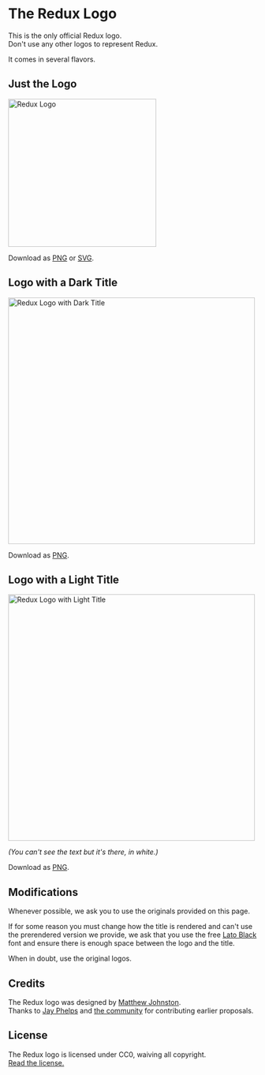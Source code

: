 # The Redux Logo

This is the only official Redux logo.  
Don't use any other logos to represent Redux.  

It comes in several flavors.

## Just the Logo

<img src='https://raw.githubusercontent.com/reduxjs/redux/master/logo/logo.png' alt='Redux Logo' width='300'>

Download as [PNG](https://raw.githubusercontent.com/reduxjs/redux/master/logo/logo.png) or [SVG](https://raw.githubusercontent.com/reduxjs/redux/master/logo/logo.svg).

## Logo with a Dark Title

<img src='https://raw.githubusercontent.com/reduxjs/redux/master/logo/logo-title-dark.png' alt='Redux Logo with Dark Title' width='500'>

Download as [PNG](https://raw.githubusercontent.com/reduxjs/redux/master/logo/logo-title-dark.png).

## Logo with a Light Title

<img src='https://raw.githubusercontent.com/reduxjs/redux/master/logo/logo-title-light.png' alt='Redux Logo with Light Title' width='500'>

*(You can't see the text but it's there, in white.)*

Download as [PNG](https://raw.githubusercontent.com/reduxjs/redux/master/logo/logo-title-light.png).

## Modifications

Whenever possible, we ask you to use the originals provided on this page.

If for some reason you must change how the title is rendered and can't use the prerendered version we provide, we ask that you use the free [Lato Black](http://www.latofonts.com/lato-free-fonts/) font and ensure there is enough space between the logo and the title.

When in doubt, use the original logos.

## Credits

The Redux logo was designed by [Matthew Johnston](http://thedeskofmatthew.com/).  
Thanks to [Jay Phelps](https://github.com/jayphelps) and [the community](https://github.com/reduxjs/redux/issues/151) for contributing earlier proposals.

## License

The Redux logo is licensed under CC0, waiving all copyright.  
[Read the license.](../LICENSE-logo.md)
